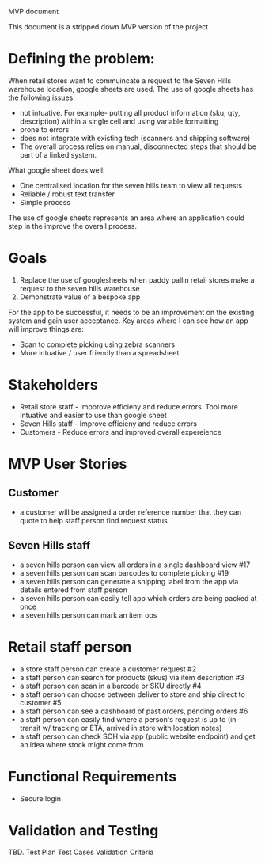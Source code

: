 MVP document

This document is a stripped down MVP version of the project

# Defining the problem:

When retail stores want to commuincate a request to the Seven Hills warehouse location, google sheets are used. The use of google sheets has the following issues:

- not intuative. For example- putting all product information (sku, qty, description) within a single cell and using variable formatting
- prone to errors
- does not integrate with existing tech (scanners and shipping software)
- The overall process relies on manual, disconnected steps that should be part of a linked system.

What google sheet does well:

- One centralised location for the seven hills team to view all requests
- Reliable / robust text transfer
- Simple process

The use of google sheets represents an area where an application could step in the improve the overall process.

# Goals

1. Replace the use of googlesheets when paddy pallin retail stores make a request to the seven hills warehouse
2. Demonstrate value of a bespoke app

For the app to be successful, it needs to be an improvement on the existing system and gain user acceptance. Key areas where I can see how an app will improve things are:

- Scan to complete picking using zebra scanners
- More intuative / user friendly than a spreadsheet

# Stakeholders

- Retail store staff - Imporove efficieny and reduce errors. Tool more intuative and easier to use than google sheet
- Seven Hills staff - Improve efficieny and reduce errors
- Customers - Reduce errors and improved overall expereience

# MVP User Stories

## Customer

- a customer will be assigned a order reference number that they can quote to help staff person find request status

## Seven Hills staff

- a seven hills person can view all orders in a single dashboard view #17
- a seven hills person can scan barcodes to complete picking #19
- a seven hills person can generate a shipping label from the app via details entered from staff person
- a seven hills person can easily tell app which orders are being packed at once
- a seven hills person can mark an item oos

# Retail staff person

- a store staff person can create a customer request #2
- a staff person can search for products (skus) via item description #3
- a staff person can scan in a barcode or SKU directly #4
- a staff person can choose between deliver to store and ship direct to customer #5
- a staff person can see a dashboard of past orders, pending orders #6
- a staff person can easily find where a person's request is up to (in transit w/ tracking or ETA, arrived in store with location notes)
- a staff person can check SOH via app (public website endpoint) and get an idea where stock might come from

# Functional Requirements

- Secure login

# Validation and Testing

TBD.
Test Plan
Test Cases
Validation Criteria
